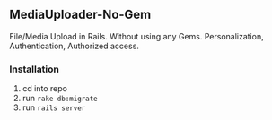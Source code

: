 ## MediaUploader-No-Gem

File/Media Upload in Rails. Without using any Gems. Personalization, Authentication, Authorized access.

### Installation

1. cd into repo
2. run `rake db:migrate`
3. run `rails server`



